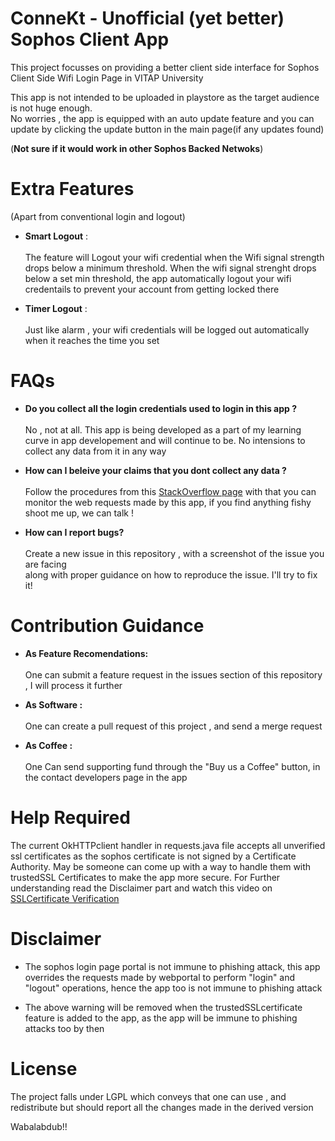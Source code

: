 # ConneKt - Unofficial (yet better) Sophos Client App

This project focusses on providing a better client side interface for Sophos Client Side Wifi Login Page in VITAP University

This app is not intended to be uploaded in playstore as the target audience is not huge enough.<br>
No worries , the app is equipped with an auto update feature and you can update by clicking the update button
in the main page(if any updates found)

(**Not sure if it would work in other Sophos Backed Netwoks**)

# Extra Features
  (Apart from conventional login and logout)
  * **Smart Logout** : <br><br>
    The feature will Logout your wifi credential when the Wifi signal strength drops below a minimum threshold. 
    When the wifi signal strenght drops below a set min threshold, the app automatically logout your wifi credentails to
    prevent your account from getting locked there
  
  * **Timer Logout** :<br><br>
    Just like alarm , your wifi credentials will be logged out automatically when it reaches the time you set

# FAQs
  * **Do you collect all the login credentials used to login in this app ?** <br><br>
    No , not at all. This app is being developed as a part of my learning curve in app developement
    and will continue to be. No intensions to collect any data from it in any way

  * **How can I beleive your claims that you dont collect any data ?** <br><br>
    Follow the procedures from this [StackOverflow page](https://stackoverflow.com/questions/32920919/how-to-monitor-http-get-post-etc-requests-that-my-app-is-making-in-android)
    with that you can monitor the web requests made by this app, if you find anything fishy shoot me up, we can talk !
    
  * **How can I report bugs?** <br><br>
    Create a new issue in this repository , with a screenshot of the issue you are facing  
    along with proper guidance on how to reproduce the issue. I'll try to fix it!

# Contribution Guidance
  * **As Feature Recomendations:**<br><br>
    One can submit a feature request in the issues section of this repository , I will process it further
    
  * **As Software :**  <br><br>
    One can create a pull request of this project , and send a merge request
    
  * **As Coffee   :**  <br><br> 
    One Can send supporting fund through the "Buy us a Coffee" button, in the contact developers page in the app
 
# Help Required 
   The current OkHTTPclient handler in requests.java file accepts all unverified ssl certificates as the sophos
   certificate is not signed by a Certificate Authority. May be someone can come up with a way to handle them 
   with trustedSSL Certificates to make the app more secure. For Further understanding read the Disclaimer part and
   watch this video on [SSLCertificate Verification](https://www.youtube.com/watch?v=iQsKdtjwtYI)
    
# Disclaimer 
  * The sophos login page portal is not immune to phishing attack, this app overrides the requests made by
    webportal to perform "login" and "logout" operations, hence the app too is not immune to phishing attack
  
  * The above warning will be removed when the trustedSSLcertificate feature is added to the app, as the app will be immune
    to phishing attacks too by then

# License 
  The project falls under LGPL which conveys that one can use , and redistribute but should report all the changes made
  in the derived version

Wabalabdub!!
